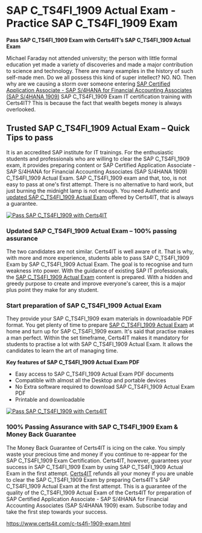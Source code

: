 <h1>SAP C_TS4FI_1909 <span class="exam_variation">Actual Exam</span> - Practice SAP C_TS4FI_1909 Exam</h1>
                    <p><strong>Pass SAP C_TS4FI_1909 Exam with Certs4IT’s SAP C_TS4FI_1909 <span class="exam_variation">Actual Exam</span> </strong></p>
                     <p>Michael Faraday not attended university; the person with little formal education yet made a variety of discoveries and made a major contribution to 
                    science and technology. There are many examples in the history of such self-made men. Do we all possess this kind of super intellect? NO. NO. Then why are we causing a 
                    storm over someone entering <a href="https://www.certs4it.com/c-ts4fi-1909-exam.html">SAP Certified Application Associate - SAP S/4HANA for Financial Accounting Associates (SAP S/4HANA 1909)</a> SAP C_TS4FI_1909 Exam IT certification training with Certs4IT? This is because the fact that wealth 
                    begets money is always overlooked.</p>
                     <h2>Trusted SAP C_TS4FI_1909 <span class="exam_variation">Actual Exam</span> – Quick Tips to pass</h2>
                    <p>It is an accredited SAP institute for IT trainings. For the enthusiastic students and professionals who are willing to clear the SAP C_TS4FI_1909 exam, it provides 
                    preparing content or SAP Certified Application Associate - SAP S/4HANA for Financial Accounting Associates (SAP S/4HANA 1909) C_TS4FI_1909 <span class="exam_variation">Actual Exam</span>. SAP C_TS4FI_1909 exam and that, too, is not easy to pass at one's first attempt. There is 
                    no alternative to hard work, but just burning the midnight lamp is not enough.  You need Authentic and <a href="https://www.certs4it.com/c-ts4fi-1909-exam.html">updated SAP C_TS4FI_1909 <span class="exam_variation">Actual Exam</span></a> offered by Certs4IT, that is 
                    always a guarantee.</p>
                     <p><a href="https://www.certs4it.com/c-ts4fi-1909-exam.html"><img src="https://www.certs4it.com/images/get-now-100-guanteed-success-certs4it.png" class="postImage" alt="Pass SAP C_TS4FI_1909 with Certs4IT"></a></p>
                     <h3>Updated SAP C_TS4FI_1909 <span class="exam_variation">Actual Exam</span> – 100% passing assurance</h3>
                    <p>The two candidates are not similar. Certs4IT is well aware of it. That is why, with more and more experience, students able to pass SAP C_TS4FI_1909 Exam by 
                    SAP C_TS4FI_1909 <span class="exam_variation">Actual Exam</span>. The goal is to recognise and turn weakness into power. With the guidance of existing SAP IT professionals, the <a href="https://www.certs4it.com/sap-certification-exams.html">SAP C_TS4FI_1909 <span class="exam_variation">Actual Exam</span></a> 
                    content is prepared. With a hidden and greedy purpose to create and improve everyone's career, this is a major plus point they make for any student.</p>
                     <h3>Start preparation of SAP C_TS4FI_1909 <span class="exam_variation">Actual Exam</span> </h3>
                    <p>They provide your SAP C_TS4FI_1909 exam materials in downloadable PDF format. You get plenty of time to prepare <a href="https://www.certs4it.com/sap-certified-application-associate-certification-exams.html">SAP C_TS4FI_1909 <span class="exam_variation">Actual Exam</span></a> at home and turn up for 
                    SAP C_TS4FI_1909 exam. It's said that practise makes a man perfect. Within the set timeframe, Certs4IT makes it mandatory for students to practise a lot with 
                    SAP C_TS4FI_1909 <span class="exam_variation">Actual Exam</span>. It allows the candidates to learn the art of managing time.</p>
                     <p><strong>Key features of SAP C_TS4FI_1909 <span class="exam_variation">Actual Exam</span> PDF</strong></p>
                    <ul>
                        <li>Easy access to SAP C_TS4FI_1909 <span class="exam_variation">Actual Exam</span> PDF documents</li>
                        <li>Compatible with almost all the Desktop and portable devices</li>
                        <li>No Extra software required to download SAP C_TS4FI_1909 <span class="exam_variation">Actual Exam</span> PDF</li>
                        <li>Printable and downloadable</li>
                    </ul>
                     <p><a href="https://www.certs4it.com/c-ts4fi-1909-exam.html"><img src="https://www.certs4it.com/images/get-updated-braindumps-certs4it.jpg" alt="Pass SAP C_TS4FI_1909 with Certs4IT"></a></p>
                     <h3>100% Passing Assurance with SAP C_TS4FI_1909 Exam &amp; Money Back Guarantee</h3>
                    <p>The Money Back Guarantee of Certs4IT is icing on the cake. You simply waste your precious time and money if you continue to re-appear for the 
                    SAP C_TS4FI_1909 Exam Certification. Certs4IT, however, guarantees your success in SAP C_TS4FI_1909 Exam by using SAP C_TS4FI_1909 <span class="exam_variation">Actual Exam</span> in the first attempt. <a href="https://www.certs4it.com/">Certs4IT</a> 
                    refunds all your money if you are unable to clear the SAP C_TS4FI_1909 Exam by preparing Certs4IT's SAP C_TS4FI_1909 <span class="exam_variation">Actual Exam</span> at the first attempt. This is a guarantee of 
                    the quality of the C_TS4FI_1909 <span class="exam_variation">Actual Exam</span> of the Certs4IT for preparation of SAP Certified Application Associate - SAP S/4HANA for Financial Accounting Associates (SAP S/4HANA 1909) exam. Subscribe today and take the first step 
                    towards your success.</p>
                     <a href="https://www.certs4it.com/c-ts4fi-1909-exam.html">https://www.certs4it.com/c-ts4fi-1909-exam.html</a>
